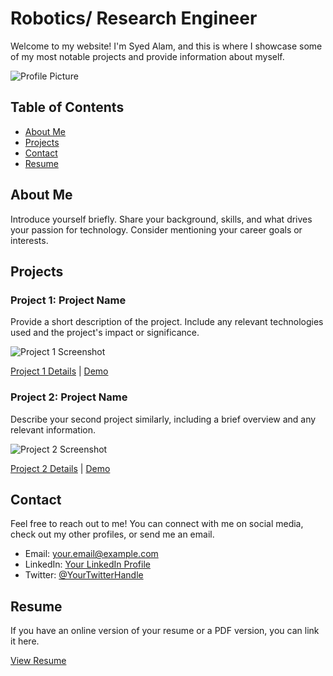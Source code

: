 # Robotics/ Research Engineer

Welcome to my website! I'm Syed Alam, and this is where I showcase some of my most notable projects and provide information about myself.



![Profile Picture](link_to_profile_picture.png)

## Table of Contents
- [About Me](#about-me)
- [Projects](#projects)
- [Contact](#contact)
- [Resume](#resume)

## About Me

Introduce yourself briefly. Share your background, skills, and what drives your passion for technology. Consider mentioning your career goals or interests.

## Projects

### Project 1: Project Name

Provide a short description of the project. Include any relevant technologies used and the project's impact or significance.

![Project 1 Screenshot](project1_screenshot.png)

[Project 1 Details](project1/README.md) | [Demo](project1/demo)

### Project 2: Project Name

Describe your second project similarly, including a brief overview and any relevant information.

![Project 2 Screenshot](project2_screenshot.png)

[Project 2 Details](project2/README.md) | [Demo](project2/demo)

<!-- Add more projects as needed -->

## Contact

Feel free to reach out to me! You can connect with me on social media, check out my other profiles, or send me an email.

- Email: [your.email@example.com](mailto:your.email@example.com)
- LinkedIn: [Your LinkedIn Profile](https://www.linkedin.com/in/your-profile)
- Twitter: [@YourTwitterHandle](https://twitter.com/YourTwitterHandle)

## Resume

If you have an online version of your resume or a PDF version, you can link it here.

[View Resume](resume.pdf)

